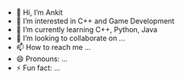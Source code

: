 - 👋 Hi, I’m Ankit
- 👀 I’m interested in C++ and Game Development 
- 🌱 I’m currently learning C++, Python, Java
- 💞️ I’m looking to collaborate on ...
- 📫 How to reach me ...
- 😄 Pronouns: ...
- ⚡ Fun fact: ...

<!---
gearstudio2023/gearstudio2023 is a ✨ special ✨ repository because its `README.md` (this file) appears on your GitHub profile.
You can click the Preview link to take a look at your changes.
--->

